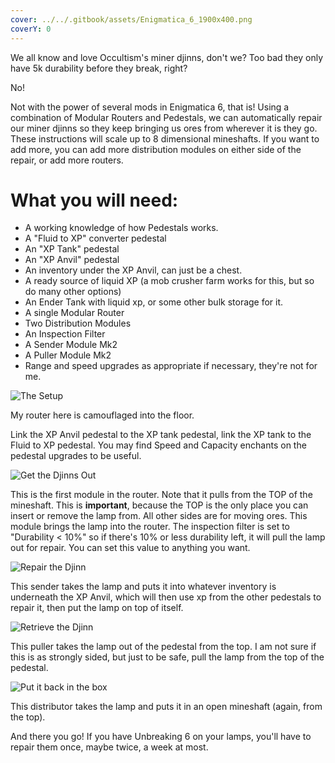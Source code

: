 ```yaml
---
cover: ../../.gitbook/assets/Enigmatica_6_1900x400.png
coverY: 0
---
```


We all know and love Occultism's miner djinns, don't we?  Too bad they only have 5k durability before they break, right?

No!

Not with the power of several mods in Enigmatica 6, that is!  Using a combination of Modular Routers and Pedestals, we can automatically repair our miner djinns so they keep bringing us ores from wherever it is they go.  These instructions will scale up to 8 dimensional mineshafts.  If you want to add more, you can add more distribution modules on either side of the repair, or add more routers.

# What you will need:

- A working knowledge of how Pedestals works.
- A "Fluid to XP" converter pedestal
- An "XP Tank" pedestal
- An "XP Anvil" pedestal
- An inventory under the XP Anvil, can just be a chest.
- A ready source of liquid XP (a mob crusher farm works for this, but so do many other options)
- An Ender Tank with liquid xp, or some other bulk storage for it.
- A single Modular Router
- Two Distribution Modules
- An Inspection Filter
- A Sender Module Mk2
- A Puller Module Mk2
- Range and speed upgrades as appropriate if necessary, they're not for me.

![The Setup](https://i.imgur.com/ZajUZpC.png)

My router here is camouflaged into the floor.

Link the XP Anvil pedestal to the XP tank pedestal, link the XP tank to the Fluid to XP pedestal.  You may find Speed and Capacity enchants on the pedestal upgrades to be useful.

![Get the Djinns Out](https://i.imgur.com/EZ64935.png)

This is the first module in the router.  Note that it pulls from the TOP of the mineshaft. This is **important**, because the TOP is the only place you can insert or remove the lamp from. All other sides are for moving ores.  This module brings the lamp into the router.  The inspection filter is set to "Durability < 10%" so if there's 10% or less durability left, it will pull the lamp out for repair.  You can set this value to anything you want.

![Repair the Djinn](https://i.imgur.com/vx4ASqK.png)

This sender takes the lamp and puts it into whatever inventory is underneath the XP Anvil, which will then use xp from the other pedestals to repair it, then put the lamp on top of itself.

![Retrieve the Djinn](https://i.imgur.com/BISxslU.png)

This puller takes the lamp out of the pedestal from the top.  I am not sure if this is as strongly sided, but just to be safe, pull the lamp from the top of the pedestal.

![Put it back in the box](https://i.imgur.com/oTjF7AO.png)

This distributor takes the lamp and puts it in an open mineshaft (again, from the top).

And there you go!   If you have Unbreaking 6 on your lamps, you'll have to repair them once, maybe twice, a week at most.
